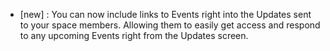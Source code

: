 - [new] : You can now include links to Events right into the Updates sent to your space members. Allowing them to easily get access and respond to any upcoming Events right from the Updates screen.